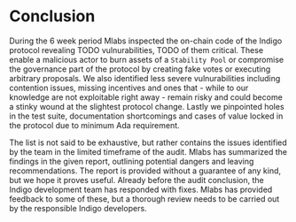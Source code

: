 # Conclusion

During the 6 week period Mlabs inspected the on-chain code of the Indigo protocol revealing TODO vulnurabilities, TODO of them critical. These enable a malicious actor to burn assets of a `Stability Pool` or compromise the governance part of the protocol by creating fake votes or executing arbitrary proposals. We also identified less severe vulnurabilities including contention issues, missing incentives and ones that - while to our knowledge are not exploitable right away - remain risky and could become a stinky wound at the slightest protocol change. Lastly we pinpointed holes in the test suite, documentation shortcomings and cases of value locked in the protocol due to minimum Ada requirement.

The list is not said to be exhaustive, but rather contains the issues identified by the team in the limited timeframe of the audit. Mlabs has summarized the findings in the given report, outlining potential dangers and leaving recommendations. The report is provided without a guarantee of any kind, but we hope it proves useful. Already before the audit conclusion, the Indigo development team has responded with fixes. Mlabs has provided feedback to some of these, but a thorough review needs to be carried out by the responsible Indigo developers.